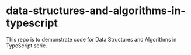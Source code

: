 # data-structures-and-algorithms-in-typescript
This repo is to demonstrate code for Data Structures and Algorithms in TypeScript serie.
